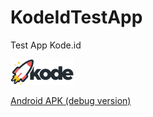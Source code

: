 # KodeIdTestApp
Test App Kode.id

![Kode.id](https://github.com/GuugelBot/KodeIdTestApp/blob/master/src/assets/images/kode_logo.png)

[Android APK (debug version)](https://drive.google.com/file/d/19QwDLpjjzHjtTpg1vmyZbgq-QqDpQXmm/view?usp=sharing "Android APK")
